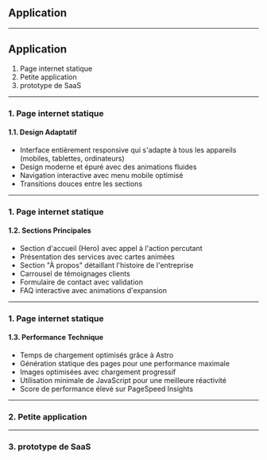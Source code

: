 ## Application

---

## Application
1. Page internet statique
2. Petite application 
3. prototype de SaaS

---

### 1. Page internet statique

#### 1.1. Design Adaptatif

- Interface entièrement responsive qui s'adapte à tous les appareils (mobiles, tablettes, ordinateurs)
- Design moderne et épuré avec des animations fluides
- Navigation interactive avec menu mobile optimisé
- Transitions douces entre les sections

---

### 1. Page internet statique

#### 1.2. Sections Principales

- Section d'accueil (Hero) avec appel à l'action percutant
- Présentation des services avec cartes animées
- Section "À propos" détaillant l'histoire de l'entreprise
- Carrousel de témoignages clients
- Formulaire de contact avec validation
- FAQ interactive avec animations d'expansion

---

### 1. Page internet statique

#### 1.3. Performance Technique

- Temps de chargement optimisés grâce à Astro
- Génération statique des pages pour une performance maximale
- Images optimisées avec chargement progressif
- Utilisation minimale de JavaScript pour une meilleure réactivité
- Score de performance élevé sur PageSpeed Insights

--- 

### 2. Petite application 


---

### 3. prototype de SaaS



